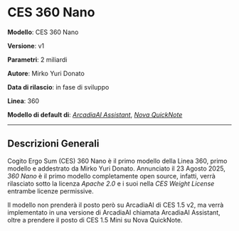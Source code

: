 # CES 360 Nano
**Modello**: CES 360 Nano

**Versione**: v1

**Parametri**: 2 miliardi

**Autore**: Mirko Yuri Donato

**Data di rilascio**: in fase di sviluppo

**Linea**: 360 

**Modello di default di**: [_ArcadiaAI Assistant_](https://github.com/Mirko-linux/ArcadiaAI-Assistant), [_Nova QuickNote_](https://github.com/Mirko-linux/Nova-App/tree/main/Nova_QuickNote)

---
## Descrizioni Generali

Cogito Ergo Sum (CES) 360 Nano è il primo modello della Linea 360, primo modello e addestrato da Mirko Yuri Donato. Annunciato il 23 Agosto 2025, _360 Nano_ è il primo modello completamente open source, 
infatti, verrà rilasciato sotto la licenza _Apache 2.0_ e i suoi nella _CES Weight License_ entrambe licenze permissive.

Il modello non prenderà il posto però su ArcadiaAI di CES 1.5 v2, ma verrà implementato in una versione di ArcadiaAI chiamata ArcadiaAI Assistant, oltre a prendere il posto
di CES 1.5 Mini su Nova QuickNote.

